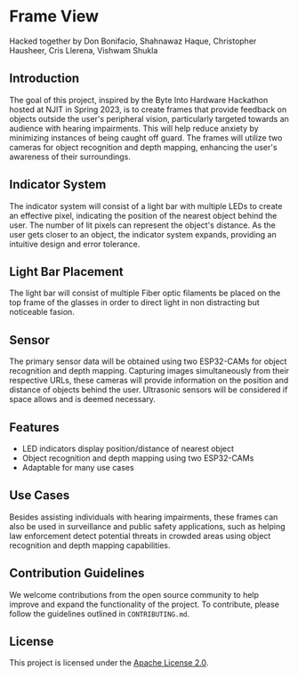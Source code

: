 # Frame View

Hacked together by Don Bonifacio, Shahnawaz Haque, Christopher Hausheer, Cris Llerena, Vishwam Shukla

## Introduction

The goal of this project, inspired by the Byte Into Hardware Hackathon hosted at NJIT in Spring 2023, is to create frames that provide feedback on objects outside the user's peripheral vision, particularly targeted towards an audience with hearing impairments. This will help reduce anxiety by minimizing instances of being caught off guard. The frames will utilize two cameras for object recognition and depth mapping, enhancing the user's awareness of their surroundings.

## Indicator System

The indicator system will consist of a light bar with multiple LEDs to create an effective pixel, indicating the position of the nearest object behind the user. The number of lit pixels can represent the object's distance. As the user gets closer to an object, the indicator system expands, providing an intuitive design and error tolerance.

## Light Bar Placement

The light bar will consist of multiple Fiber optic filaments be placed on the top frame of the glasses in order to direct light in non distracting but noticeable fasion.

## Sensor

The primary sensor data will be obtained using two ESP32-CAMs for object recognition and depth mapping. Capturing images simultaneously from their respective URLs, these cameras will provide information on the position and distance of objects behind the user. Ultrasonic sensors will be considered if space allows and is deemed necessary.

## Features

- LED indicators display position/distance of nearest object
- Object recognition and depth mapping using two ESP32-CAMs
- Adaptable for many use cases

## Use Cases

Besides assisting individuals with hearing impairments, these frames can also be used in surveillance and public safety applications, such as helping law enforcement detect potential threats in crowded areas using object recognition and depth mapping capabilities.

## Contribution Guidelines

We welcome contributions from the open source community to help improve and expand the functionality of the project. To contribute, please follow the guidelines outlined in `CONTRIBUTING.md`.

## License

This project is licensed under the [Apache License 2.0](LICENSE).
